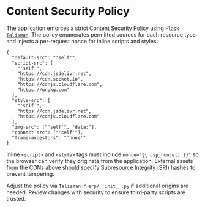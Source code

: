 # Content Security Policy

The application enforces a strict Content Security Policy using
[`Flask-Talisman`](https://github.com/GoogleCloudPlatform/flask-talisman).
The policy enumerates permitted sources for each resource type and
injects a per-request nonce for inline scripts and styles:

```
{
  "default-src": "'self'",
  "script-src": [
    "'self'",
    "https://cdn.jsdelivr.net",
    "https://cdn.socket.io",
    "https://cdnjs.cloudflare.com",
    "https://unpkg.com"
  ],
  "style-src": [
    "'self'",
    "https://cdn.jsdelivr.net",
    "https://cdnjs.cloudflare.com"
  ],
  "img-src": ["'self'", "data:"],
  "connect-src": ["'self'"],
  "frame-ancestors": "'none'"
}
```

Inline `<script>` and `<style>` tags must include `nonce="{{ csp_nonce() }}"`
so the browser can verify they originate from the application. External
assets from the CDNs above should specify Subresource Integrity (SRI)
hashes to prevent tampering.

Adjust the policy via `Talisman` in `erp/__init__.py` if additional
origins are needed. Review changes with security to ensure third‑party
scripts are trusted.

